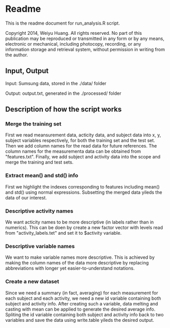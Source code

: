 Readme
========================================================

This is the readme document for run_analysis.R script.

Copyright 2014, Weiyu Huang. All rights reserved. No part of this publication may be reproduced or transmitted in any form or by any means, electronic or mechanical, including photocopy, recording, or any information storage and retrieval system, without permission in writing from the author.

## Input, Output

Input: Sumsung data, stored in the ./data/ folder

Output: output.txt, generated in the ./processed/ folder

## Description of how the script works

### Merge the training set

First we read meansurement data, acticity data, and subject data into x, y, subject variables respectively, for both the training set and the test set. Then we add column names for the read data for future references. The column names for the measurementa data can be obtained from "features.txt". Finally, we add subject and activity data into the scope and merge the training and test sets.

### Extract mean() and std() info
First we highlight the indexes corresponding to features including mean() and std() using normal expressions. Subsetting the merged data yileds the data of our interest.

### Descriptive activity names
We want acticity names to be more descriptive (in labels rather than in numerics). This can be doen by create a new factor vector with levels read from "activity_labels.tet" and set it to $activity variable.

### Descriptive variable names
We want to make variable names more descriptive. This is achieved by making the column names of the data more descriptive by replacing abbreviations with longer yet easier-to-understand notations.

### Create a new dataset
Since we need a summary (in fact, averaging) for each measurement for each subject and each activity, we need a new id variable containing both subject and activity info. After creating such a variable, data melting and casting with mean can be applied to generate the desired average info. Spliting the id variable containing both subject and activity info back to two variables and save the data using write.table yileds the desired output.






